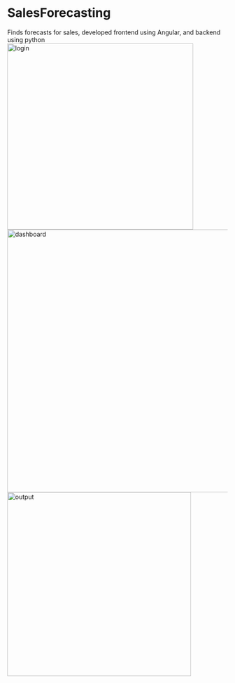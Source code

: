 # SalesForecasting
Finds forecasts for sales, developed frontend using Angular, and backend using python
<img width="425" alt="login" src="https://github.com/AbinayaM16/SalesForecasting/assets/82257292/cf3cc207-0a83-423a-82b9-b130411541c5">
<img width="600" alt="dashboard" src="https://github.com/AbinayaM16/SalesForecasting/assets/82257292/2de232eb-c913-4bb1-87fc-1c9d6605b26d">
<img width="420" alt="output" src="https://github.com/AbinayaM16/SalesForecasting/assets/82257292/33432b38-afeb-4620-921e-d24fa437a43e">


